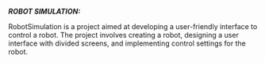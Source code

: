 ***ROBOT SIMULATION:***

RobotSimulation is a project aimed at developing a user-friendly interface to control a robot. The project involves creating a robot, designing a user interface with divided screens, and implementing control settings for the robot.
